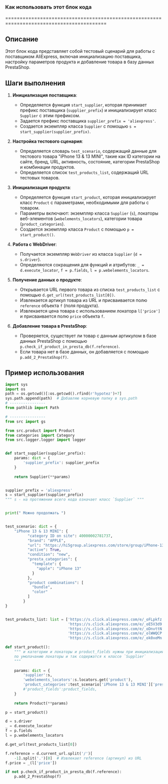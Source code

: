 ### Как использовать этот блок кода
=========================================================================================

Описание
-------------------------
Этот блок кода представляет собой тестовый сценарий для работы с поставщиком AliExpress, включая инициализацию поставщика, настройку параметров продукта и добавление товара в базу данных PrestaShop.

Шаги выполнения
-------------------------
1. **Инициализация поставщика**:
   - Определяется функция `start_supplier`, которая принимает префикс поставщика (`supplier_prefix`) и инициализирует класс `Supplier` с этим префиксом.
   - Задается префикс поставщика `supplier_prefix = 'aliexpress'`.
   - Создается экземпляр класса `Supplier` с помощью `s = start_supplier(supplier_prefix)`.

2. **Настройка тестового сценария**:
   - Определяется словарь `test_scenario`, содержащий данные для тестового товара "iPhone 13 & 13 MINI", такие как ID категории на сайте, бренд, URL, активность, состояние, категории PrestaShop и комбинации продуктов.
   - Определяется список `test_products_list`, содержащий URL тестовых товаров.

3. **Инициализация продукта**:
   - Определяется функция `start_product`, которая инициализирует класс `Product` с параметрами, необходимыми для работы с товаром.
   - Параметры включают: экземпляр класса `Supplier` (`s`), локаторы веб-элементов (`webelements_locators`), категории товара (`product_categories`).
   - Создается экземпляр класса `Product` с помощью `p = start_product()`.

4. **Работа с WebDriver**:
   - Получается экземпляр `WebDriver` из класса `Supplier` (`d = s.driver`).
   - Определяются сокращения для функций и атрибутов: `_ = d.execute_locator`, `f = p.fields`, `l = p.webelements_locators`.

5. **Получение данных о продукте**:
   - Открывается URL первого товара из списка `test_products_list` с помощью `d.get_url(test_products_list[0])`.
   - Извлекается артикул товара из URL и присваивается полю `reference` объекта `f` (поля продукта).
   - Извлекается цена товара с использованием локатора `l['price']` и присваивается полю `price` объекта `f`.

6. **Добавление товара в PrestaShop**:
   - Проверяется, существует ли товар с данным артикулом в базе данных PrestaShop с помощью `p.check_if_product_in_presta_db(f.reference)`.
   - Если товара нет в базе данных, он добавляется с помощью `p.add_2_PrestaShop(f)`.

Пример использования
-------------------------

```python
import sys
import os
path = os.getcwd()[:os.getcwd().rfind(r'hypotez')+7]
sys.path.append(path)  # Добавляю корневую папку в sys.path
# ----------------
from pathlib import Path

# ----------------
from src import gs

from src.product import Product
from categories import Category
from src.logger.logger import logger


def start_supplier(supplier_prefix):
    params: dict = {
        'supplier_prefix': supplier_prefix
    }
    
    return Supplier(**params)


supplier_prefix = 'aliexpress'
s = start_supplier(supplier_prefix)
""" s - на протяжении всего кода означает класс `Supplier` """


print(" Можно продолжать ")


test_scenario: dict = {
    "iPhone 13 & 13 MINI": {
          "category ID on site": 40000002781737,
          "brand": "APPLE",
          "url": "https://hi5group.aliexpress.com/store/group/iPhone-13-13-mini/1053035_40000002781737.html",
          "active": True,
          "condition": "new",
          "presta_categories": {
            "template": {
              "apple": "iPhone 13"
            }
          },
          "product combinations": [
            "bundle",
            "color"
          ]
        }
}


test_products_list: list = ['https://s.click.aliexpress.com/e/_oFLpkfz', 
                            'https://s.click.aliexpress.com/e/_oE5V3d9', 
                            'https://s.click.aliexpress.com/e/_oDnvttN', 
                            'https://s.click.aliexpress.com/e/_olWWQCP', 
                            'https://s.click.aliexpress.com/e/_ok0xeMn']

def start_product():
    """ и категории и локаторы и product_fields нужны при инициализации класса Product для наглядности тестов 
    по умолачанию локаторы и так содержатся к классе `Supplier`
    """
    
    params: dict = {
        'supplier':s,
        'webelements_locators':s.locators.get('product'),
        'product_categories':test_scenario['iPhone 13 & 13 MINI']['presta_categories'],
        #'product_fields':product_fields,
    }
    
    return Product(**params)

p = start_product()

d = s.driver
_ = d.execute_locator
f = p.fields
l = p.webelements_locators

d.get_url(test_products_list[0])

f.reference = d.current_url.split('/')[
    -1].split('.')[0]  # Извлекает reference (артикул) из URL
f.price = _(l['price'])

if not p.check_if_product_in_presta_db(f.reference):
    p.add_2_PrestaShop(f)